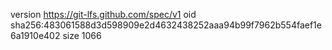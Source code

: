 version https://git-lfs.github.com/spec/v1
oid sha256:483061588d3d598909e2d4632438252aaa94b99f7962b554faef1e6a1910e402
size 1066
